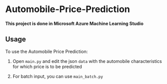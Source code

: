 # Automobile-Price-Prediction

#### This project is done in Microsoft Azure Machine Learning Studio


## Usage

To use the Automobile Price Prediction:

1. Open `main.py` and edit the json `data` with the automobile characteristics for which price is to be predicted

2. For batch input, you can use `main_batch.py`
